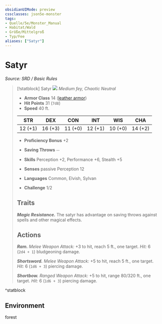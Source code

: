 ```yaml
---
obsidianUIMode: preview
cssclasses: json5e-monster
tags:
- Quelle/5e/Monster_Manual
- Habitat/Wald
- Größe/Mittelgroß
- Typ/Fee
aliases: ["Satyr"]
---
```

# Satyr
*Source: SRD / Basic Rules*  

> [!statblock] Satyr
> ![](compendium/bestiary/fey/token/satyr.png#token)
> *Medium fey, Chaotic Neutral*
> 
> - **Armor Class** 14  ([leather armor](compendium/items/leather-armor.md))
> - **Hit Points** 31 (`7d8`)
> - **Speed** 40 ft.
> 
> |STR|DEX|CON|INT|WIS|CHA|
> |:---:|:---:|:---:|:---:|:---:|:---:|
> |12 (+1)|16 (+3)|11 (+0)|12 (+1)|10 (+0)|14 (+2)|
> 
> - **Proficiency Bonus** +2
> - **Saving Throws** ⏤
> - **Skills** Perception +2, Performance +6, Stealth +5
> - **Senses** passive Perception 12
> 
> - **Languages** Common, Elvish, Sylvan
> - **Challenge** 1/2
> 
> ## Traits
> 
> ***Magic Resistance.*** The satyr has advantage on saving throws against spells and other magical effects.
> 
> ## Actions
> 
> ***Ram.*** *Melee Weapon Attack:* +3 to hit, reach 5 ft., one target. *Hit:* 6 (`2d4 + 1`) bludgeoning damage.
> 
> ***Shortsword.*** *Melee Weapon Attack:* +5 to hit, reach 5 ft., one target. *Hit:* 6 (`1d6 + 3`) piercing damage.
> 
> ***Shortbow.*** *Ranged Weapon Attack:* +5 to hit, range 80/320 ft., one target. *Hit:* 6 (`1d6 + 3`) piercing damage.
^statblock

## Environment

forest